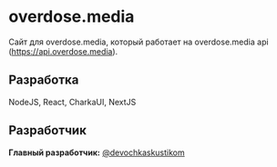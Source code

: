 # overdose.media

Сайт для overdose.media, который работает на overdose.media api (https://api.overdose.media).

## Разработка

NodeJS, React, CharkaUI, NextJS

## Разработчик

**Главный разработчик:** [@devochkaskustikom](https://github.com/devochkaskustikom)
